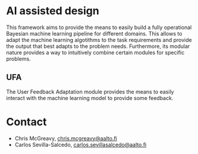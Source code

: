 # AI assisted design

This framework aims to provide the means to easily build a fully operational Bayesian machine learning pipeline for different domains. 
This allows to adapt the machine learning algotithms to the task requirements and provide the output that best adapts to the problem needs.
Furthermore, its modular nature provides a way to intuitively combine certain modules for specific problems.

## UFA

The User Feedback Adaptation module provides the means to easily interact with the machine learning model to provide some feedback. 

# Contact
- Chris McGreavy, chris.mcgreavy@aalto.fi
- Carlos Sevilla-Salcedo, carlos.sevillasalcedo@aalto.fi

